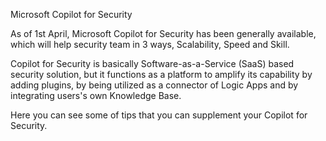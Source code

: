 Microsoft Copilot for Security

As of 1st April, Microsoft Copilot for Security has been generally available, which will help security team in 3 ways, Scalability, Speed and Skill.

Copilot for Security is basically Software-as-a-Service (SaaS) based security solution, but it functions as a platform to amplify its capability by adding plugins, by being utilized as a connector of Logic Apps and by integrating users's own Knowledge Base.

Here you can see some of tips that you can supplement your Copilot for Security.
